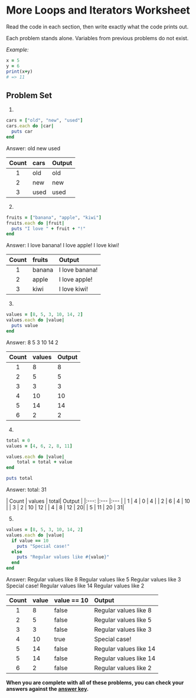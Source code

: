 # More Loops and Iterators Worksheet

Read the code in each section, then write exactly what the code prints out.

Each problem stands alone. Variables from previous problems do not exist.

*Example:*
```ruby
x = 5
y = 6
print(x+y)
# => 11
```

## Problem Set

1.
```ruby
cars = ["old", "new", "used"]
cars.each do |car|
  puts car
end
```
Answer:
old
new
used

| Count | cars | Output |
|:---: |:--- |:--- |
| 1 | old | old |
| 2 | new | new |
| 3 | used | used |


2.
```ruby
fruits = ["banana", "apple", "kiwi"]
fruits.each do |fruit|
  puts "I love " + fruit + "!"
end
```
Answer:
I love banana!
I love apple!
I love kiwi!

| Count | fruits | Output |
|:---: |:--- |:--- |
| 1 | banana| I love banana! |
| 2 | apple | I love apple! |
| 3 | kiwi | I love kiwi! |

3.
```ruby
values = [8, 5, 3, 10, 14, 2]
values.each do |value|
  puts value
end
```
Answer:
8
5
3
10
14
2

| Count | values | Output |
|:---: |:--- |:--- |
| 1 | 8| 8 |
| 2 | 5 | 5 |
| 3 | 3 | 3 |
| 4 | 10 | 10 |
| 5 | 14 | 14 |
| 6 | 2 | 2 |

4.
```ruby
total = 0
values = [4, 6, 2, 8, 11]

values.each do |value|
    total = total + value
end

puts total
```
Answer:
total: 31

| Count | values | total| Output |
|:---: |:--- |:--- |
| 1 | 4 | 0 | 4 |
| 2 | 6 | 4 | 10 |
| 3 | 2 | 10 | 12 |
| 4 | 8 | 12 | 20|
| 5 | 11 | 20 | 31|

5.
```ruby
values = [8, 5, 3, 10, 14, 2]
values.each do |value|
  if value == 10
    puts "Special case!"
  else
    puts "Regular values like #{value}"
  end
end
```
Answer:
Regular values like 8
Regular values like  5
Regular values like 3
Special case!
Regular values like 14
Regular values like 2

| Count | value | value == 10 |Output |
|:---: |:--- |:--- |:--- |
| 1 | 8| false |  Regular values like 8 |
| 2 | 5 | false | Regular values like 5 |
| 3 | 3 | false | Regular values like 3 |
| 4 | 10 | true | Special case! |
| 5 | 14 | false |Regular values like 14 |
| 5 | 14 | false |Regular values like 14 |
| 6 | 2 | false |Regular values like 2 |

**When you are complete with all of these problems, you can check your answers against the [answer key](../assignments/more-loops-worksheet-answers.md).**
